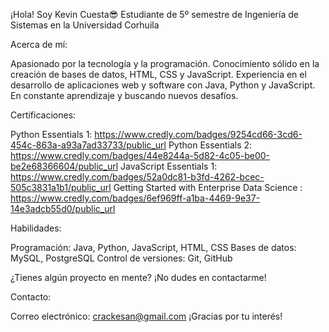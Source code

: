 ¡Hola! Soy Kevin Cuesta😎
Estudiante de 5º semestre de Ingeniería de Sistemas en la Universidad Corhuila

Acerca de mí:

Apasionado por la tecnología y la programación.
Conocimiento sólido en la creación de bases de datos, HTML, CSS y JavaScript.
Experiencia en el desarrollo de aplicaciones web y software con Java, Python y JavaScript.
En constante aprendizaje y buscando nuevos desafíos.

Certificaciones:

Python Essentials 1: https://www.credly.com/badges/9254cd66-3cd6-454c-863a-a93a7ad33733/public_url
Python Essentials 2: https://www.credly.com/badges/44e8244a-5d82-4c05-be00-be2e68366604/public_url
JavaScript Essentials 1: https://www.credly.com/badges/52a0dc81-b3fd-4262-bcec-505c3831a1b1/public_url
Getting Started with Enterprise Data Science : https://www.credly.com/badges/6ef969ff-a1ba-4469-9e37-14e3adcb55d0/public_url

Habilidades:

Programación: Java, Python, JavaScript, HTML, CSS
Bases de datos: MySQL, PostgreSQL
Control de versiones: Git, GitHub


¿Tienes algún proyecto en mente? ¡No dudes en contactarme!

Contacto:

Correo electrónico: crackesan@gmail.com
¡Gracias por tu interés!

